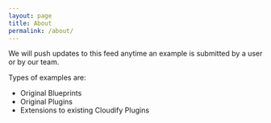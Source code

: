```yaml
---
layout: page
title: About
permalink: /about/
---
```


We will push updates to this feed anytime an example is submitted by a user or by our team.

Types of examples are:

* Original Blueprints
* Original Plugins
* Extensions to existing Cloudify Plugins

